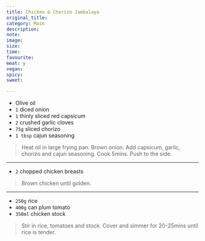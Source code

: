 ```yaml
---
title: Chicken & Chorizo Jambalaya
original_title:
category: Main
description:
note:
image:
size:
time:
favourite:
meat: y
vegan:
spicy:
sweet:

---
```


* Olive oil
* `1` diced onion
* `1` thinly sliced red capsicum
* `2` crushed garlic cloves
* `75g` sliced chorizo
* `1 tbsp` cajun seasoning

>Heat oil in large frying pan. Brown onion. Add capsicum, garlic, chorizo and cajun seasoning. Cook 5mins. Push to the side.

---

* `2` chopped chicken breasts

>Brown chicken until golden.

---

* `250g` rice
* `400g` can plum tomato
* `350ml` chicken stock

>Stir in rice, tomatoes and stock. Cover and simmer for 20-25mins until rice is tender.